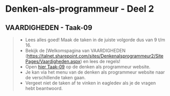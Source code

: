 # Denken-als-programmeur - Deel 2

## VAARDIGHEDEN - Taak-09
>* Lees alles goed! Maak de taken in de juiste volgorde dus van 9 t/m 16.
>* Bekijk de [Welkomspagina van VAARDIGHEDEN (https://talnet.sharepoint.com/sites/Denkenalsprogrammeur2/SitePages/Vaardigheden.aspx) en lees de regels! 
>* Open [hier Taak-09](https://talnet.sharepoint.com/sites/Denkenalsprogrammeur2/SitePages/taak9.aspx) op de denken als programmeur website.
>* Je kan via het menu van de denken als programmeur website naar de verschillende taken gaan.
>* Vergeet niet de taken af te vinken in eagledev als je de vragen hebt beantwoord.